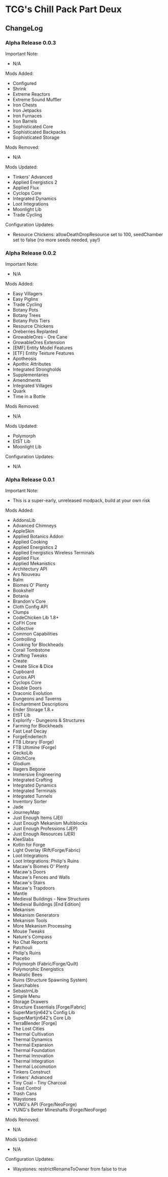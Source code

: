 # TCG's Chill Pack Part Deux

## ChangeLog

### Alpha Release 0.0.3

Important Note:

- N/A

Mods Added:

- Configured
- Shrink
- Extreme Reactors
- Extreme Sound Muffler
- Iron Chests
- Iron Jetpacks
- Iron Furnaces
- Iron Barrels
- Sophisticated Core
- Sophisticated Backpacks
- Sophisticated Storage

Mods Removed:

- N/A

Mods Updated:

- Tinkers' Advanced
- Applied Energistics 2
- Applied Flux
- Cyclops Core
- Integrated Dynamics
- Loot Integrations
- Moonlight Lib
- Trade Cycling

Configuration Updates:

- Resource Chickens: allowDeathDropResource set to 100, seedChamber set to false (no more seeds needed, yay!)

### Alpha Release 0.0.2

Important Note:

- N/A

Mods Added:

- Easy Villagers
- Easy Piglins
- Trade Cycling
- Botany Pots
- Botany Trees
- Botany Pots Tiers
- Resource Chickens
- Oreberries Replanted
- GrowableOres - Ore Cane
- GrowableOres Extension
- [EMF] Entity Model Features
- [ETF] Entity Texture Features
- Apotheosis
- Apothic Attributes
- Integrated Strongholds
- Supplementaries
- Amendments
- Integrated Villages
- Quark
- Time in a Bottle

Mods Removed:

- N/A

Mods Updated:

- Polymorph
- EtST Lib
- Moonlight Lib

Configuration Updates:

- N/A

### Alpha Release 0.0.1

Important Note:

- This is a super-early, unreleased modpack, build at your own risk

Mods Added:

- AddonsLib
- Advanced Chimneys
- AppleSkin
- Applied Botanics Addon
- Applied Cooking
- Applied Energistics 2
- Applied Energistics Wireless Terminals
- Applied Flux
- Applied Mekanistics
- Architectury API
- Ars Nouveau
- Balm
- Biomes O' Plenty
- Bookshelf
- Botania
- Brandon's Core
- Cloth Config API
- Clumps
- CodeChicken Lib 1.8+
- CoFH Core
- Collective
- Common Capabilities
- Controlling
- Cooking for Blockheads
- Corail Tombstone
- Crafting Tweaks
- Create
- Create Slice & Dice
- Cupboard
- Curios API
- Cyclops Core
- Double Doors
- Draconic Evolution
- Dungeons and Taverns
- Enchantment Descriptions
- Ender Storage 1.8.+
- EtST Lib
- Explorify - Dungeons & Structures
- Farming for Blockheads
- Fast Leaf Decay
- ForgeEndertech
- FTB Library (Forge)
- FTB Ultimine (Forge)
- GeckoLib
- GlitchCore
- Glodium
- Illagers Begone
- Immersive Engineering
- Integrated Crafting
- Integrated Dynamics
- Integrated Terminals
- Integrated Tunnels
- Inventory Sorter
- Jade
- JourneyMap
- Just Enough Items (JEI)
- Just Enough Mekanism Multiblocks
- Just Enough Professions (JEP)
- Just Enough Resources (JER)
- KleeSlabs
- Kotlin for Forge
- Light Overlay (Rift/Forge/Fabric)
- Loot Integrations
- Loot Integrations: Philip's Ruins
- Macaw's Biomes O' Plenty
- Macaw's Doors
- Macaw's Fences and Walls
- Macaw's Stairs
- Macaw's Trapdoors
- Mantle
- Medieval Buildings - New Structures
- Medieval Buildings [End Edition]
- Mekanism
- Mekanism Generators
- Mekanism Tools
- More Mekanism Processing
- Mouse Tweaks
- Nature's Compass
- No Chat Reports
- Patchouli
- Philip's Ruins
- Placebo
- Polymorph (Fabric/Forge/Quilt)
- Polymorphic Energistics
- Realistic Bees
- Ruins (Structure Spawning System)
- Searchables
- SebastrnLib
- Simple Menu
- Storage Drawers
- Structure Essentials [Forge/Fabric]
- SuperMartijn642's Config Lib
- SuperMartijn642's Core Lib
- TerraBlender [Forge]
- The Lost Cities
- Thermal Cultivation
- Thermal Dynamics
- Thermal Expansion
- Thermal Foundation
- Thermal Innovation
- Thermal Integration
- Thermal Locomotion
- Tinkers Construct
- Tinkers' Advanced
- Tiny Coal - Tiny Charcoal
- Toast Control
- Trash Cans
- Waystones
- YUNG's API (Forge/NeoForge)
- YUNG's Better Mineshafts (Forge/NeoForge)

Mods Removed:

- N/A

Mods Updated:

- N/A

Configuration Updates:

- Waystones: restrictRenameToOwner from false to true
